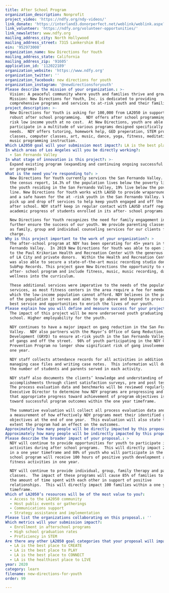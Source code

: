 ```yaml
---
title: After School Program
organization_description: Nonprofit
project_video: 'https://ndfy.org/ndy-videos/'
link_donate: 'https://interland3.donorperfect.net/weblink/weblink.aspx?name=E192522&id=8'
link_volunteer: 'https://ndfy.org/volunteer-opportunities/'
link_newsletter: www.ndfy.org
mailing_address_city: North Hollywood
mailing_address_street: 7315 Lankershim Blvd
ein: '952973008'
organization_name: New Directions for Youth
mailing_address_state: California
mailing_address_zip: '91605'
application_id: '112022189'
organization_website: 'https://www.ndfy.org'
organization_twitter: ''
organization_facebook: new directions for youth
organization_instagram: '@newdirectionsforyouth'
Please describe the mission of your organization.: >-
  Vision: A peaceful community where youth and families thrive and grow.
  Mission: New Directions for Youth, Inc. is dedicated to providing
  comprehensive programs and services to at-risk youth and their families. 
project_description: >-
  New Directions for Youth is asking for 100,000 from LA2050 in support of its
  robust after school programming.  NDY offers after school programming for at
  risk low income youth at no cost.  At New Directions, youth are able to
  participate in a multitude of various programs designed specifically for their
  needs.  NDY offers tutoring, homework help, GED preperation, STEM programming
  classes, computer classes, art, music, dance, yoga, fitness, meditation, and
  music programming instruction. 
Which LA2050 goal will your submission most impact?: LA is the best place to LEARN
In which areas of Los Angeles will you be directly working?:
  - San Fernando Valley
In what stage of innovation is this project?: >-
  Expand existing program (expanding and continuing ongoing successful projects
  or programs)
What is the need you’re responding to?: >
  New Directions for Youth currently services the San Fernando Valley. Based on
  the census report, 14.3% of the population lives below the poverty line. Of
  the youth residing in the San Fernando Valley, 19% live below the poverty
  line. New Directions for Youth works with LAUSD to provide wraparound services
  and a safe haven for the at -risk youth in the San Fernando Valley. We provide
  pick up and drop off services to help keep youth engaged and off the streets
  after school. NDY staff keep in regular contact with LAUSD staff regarding
  academic progress of students enrolled in its after- school programs.  

  New Directions for Youth recognizes the need for family engagement in order to
  further ensure the success of our youth. We provide parenting classes, as well
  as family, group and individual counseling services for our clients free of
  charge. 
Why is this project important to the work of your organization?: >
  The after-school program at NDY has been operating for 45+ years in the San
  Fernando Valley.  In 2019 New Directions for Youth was able to open its doors
  to the Paul Krikorian Health and Recreation Center with the generous donations
  of LA City and private donors.  Within the Health and Recreation Center NDY
  was also able to secure a state-of-the-art music recording studio donated by
  SubPop Records. This project gave New Directions the opportunity to expand its
  after- school program and include fitness, music, music recording, dance and
  wellness into the curriculum.  

  These additional services were imperative to the needs of the population NDY
  services, as most fitness centers in the area require a fee for membership
  which the low-income population cannot afford. NDY believes in the potential
  of the population it serves and aims to go above and beyond to provide the
  best service and opportunities to enrich the lives of our youth. 
Please explain how you will define and measure success for your project.: >
  The impact of this project will be more underserved youth graduating from high
  school. Higher employability for the youth.  

  NDY continues to have a major impact on gang reduction in the San Fernando
  Valley.  NDY also partners with the Mayor’s Office of Gang Reduction, Youth
  Development (GRYD) to ensure at-risk youth in the San Fernando Valley stay out
  of gangs and off the street.  98% of youth participating in the NDY Gang
  Prevention Program no longer show significant risk of gang involvement after
  one year.

  NDY staff collects attendance records for all activities in addition to
  managing case files and writing case notes.  This information will document
  the number of students and parents served in each activity.  

  NDY staff also documents the clients’ knowledge and understanding of their
  accomplishments through client satisfaction surveys, pre and post testing. 
  The process evaluation data and benchmarks will be reviewed regularly by the
  Executive Director to determine how NDY programs are progressing and to ensure
  that appropriate progress toward achievement of program objectives is on track
  toward successful program outcomes within the one year timeframe.   

  The summative evaluation will collect all process evaluation data and provide
  a measurement of how effectively NDY programs meet their identified goals and
  objectives at the end of one year.  This evaluation will also state to what
  extent the program had an effect on the outcomes.  
Approximately how many people will be directly impacted by this proposal?: '650'
Approximately how many people will be indirectly impacted by this proposal?: '3000'
Please describe the broader impact of your proposal.: >
  NDY will continue to provide opportunities for youth to participate in healthy
  activities during after school programs.  This will directly impact 250 youth
  in a one year timeframe and 80% of youth who will participate in the after
  school program will receive 100 hours of positive youth development and
  fitness activities in one year. 

  NDY will continue to provide individual, group, family therapy and parenting
  classes.  The impact of these programs will cause 85% of families to increase
  the amount of time spent with each other in support of positive
  relationships.  This will directly impact 100 families within a one year
  timeframe.
Which of LA2050’s resources will be of the most value to you?:
  - Access to the LA2050 community
  - Host public events or gatherings
  - Communications support
  - Strategy assistance and implementation
Please list the organizations collaborating on this proposal.: ''
Which metrics will your submission impact?:
  - Enrollment in afterschool programs
  - High school graduation rates
  - Proficiency in STEM
Are there any other LA2050 goal categories that your proposal will impact?:
  - LA is the best place to CREATE
  - LA is the best place to PLAY
  - LA is the best place to CONNECT
  - LA is the healthiest place to LIVE
year: 2020
category: learn
filename: new-directions-for-youth
order: 99

---
```

